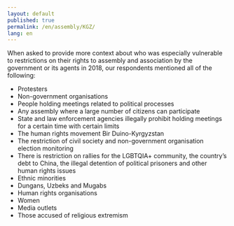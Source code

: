 ```yaml
---
layout: default
published: true
permalink: /en/assembly/KGZ/
lang: en
---
```


When asked to provide more context about who was especially vulnerable to restrictions on their rights to assembly and association by the government or its agents in 2018, our respondents mentioned all of the following:
-	Protesters
-	Non-government organisations
-	People holding meetings related to political processes
-	Any assembly where a large number of citizens can participate
-	State and law enforcement agencies illegally prohibit holding meetings for a certain time with certain limits
-	The human rights movement Bir Duino-Kyrgyzstan
-	The restriction of civil society and non-government organisation election monitoring
-	There is restriction on rallies for the LGBTQIA+ community, the country’s debt to China, the illegal detention of political prisoners and other human rights issues 
-	Ethnic minorities
-	Dungans, Uzbeks and Mugabs
-	Human rights organisations
-	Women
-	Media outlets
-	Those accused of religious extremism

